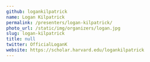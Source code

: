 ```yaml
---
github: logankilpatrick
name: Logan Kilpatrick
permalink: /presenters/logan-kilpatrick/
photo_url: /static/img/organizers/logan.jpg
slug: logan-kilpatrick
title: null
twitter: OfficialLoganK
website: https://scholar.harvard.edu/logankilpatrick
---
```

